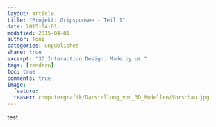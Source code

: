 ```yaml
---
layout: article
title: "Projekt: Gripsponsee - Teil 1"
date: 2015-04-01
modified: 2015-04-01
author: Toni
categories: unpublished
share: true
excerpt: "3D Interaction Design. Made by us."
tags: [rendern]
toc: true
comments: true
image:
  feature: 
  teaser: computergrafik/Darstellung_von_3D_Modellen/Vorschau.jpg
---
```


test


